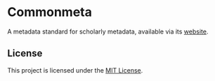 # Commonmeta

A metadata standard for scholarly metadata, available via its [website](https://commonmeta.org).

## License

This project is licensed under the [MIT License](https://github.com/commonmeta/commonmeta/blob/main/LICENSE).
